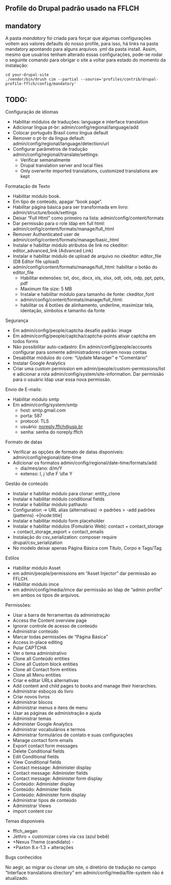 ## Profile do Drupal padrão usado na FFLCH


## mandatory

A pasta *mandatory* foi criada para forçar que algumas configurações 
voltem aos valores defaults do nosso profile, para isso, há links na pasta mandatory 
apontando para alguns arquivos .yml da pasta install.
Assim, mesmo que usuários tenham alterado essas configurações, pode-se rodar o seguinte
comando para obrigar o site a voltar para estado do momento da instalação:

    cd your-drupal-site
    ./vendor/bin/drush cim --partial --source='profiles/contrib/drupal-profile-fflch/config/mandatory'

## TODO:

Configuração de idiomas

 - Habilitar módulos de traduções: language e interface translation
 - Adicionar língua pt-br: admin/config/regional/language/add
 - Colocar português Brasil como língua default
 - Remover o pt-br da língua default: admin/config/regional/language/detection/url
 - Configurar parâmetros de tradução admin/config/regional/translate/settings:
   - Verificar semanalmente
   - Drupal translation server and local files
   - Only overwrite imported translations, customized translations are kept

Formatação de Texto

 - Habilitar módulo book.
 - Em tipo de conteúdo, apagar “book page”.
 - Habilitar página básica para ser transformada em livro: admin/structure/book/settings
 - Deixar “Full Html” como primeiro na lista:  admin/config/content/formats
 - Dar permissão para o role ldap em full html: admin/config/content/formats/manage/full_html
 - Remover  Authenticated user de admin/config/content/formats/manage/basic_html
 - Instalar e habilitar módulo atributos de  link no ckeditor: editor_advanced_link (Advanced Link)
 - Instalar e habilitar módulo de upload de arquivo no ckeditor: editor_file (D8 Editor file upload)
 - admin/config/content/formats/manage/full_html:  habilitar o botão do editor_file
   - Habilitar extensões: txt, doc, docx, xls, xlsx, odt, ods, odp, ppt, pptx, pdf
   - Maximum file size: 5 MB
   - Instalar e habilitar módulo para tamanho de fonte: ckeditor_font
   - admin/config/content/formats/manage/full_html:
   - habilitar os 4 botões de alinhamento, underline, maximizar tela, identação, símbolos e tamanho da fonte

Segurança

  - Em admin/config/people/captcha desafio padrão: image
  - Em admin/config/people/captcha/captcha-points ativar captcha em todos forms
  - Não possibilitar auto-cadastro: Em admin/config/people/accounts configurar para somente administradores criarem novas contas
  - Desabilitar módulos do core: “Update Manager” e “Comentário”
  - Instalar Google Analytics
  - Criar uma custom permission em admin/people/custom-permissions/list e adicionar a rota admin/config/system/site-information. Dar permissão para o usuário ldap usar essa nova permissão.

Envio de E-mails:

 - Habilitar módulo smtp
 - Em admin/config/system/smtp
   - host: smtp.gmail.com
   - porta: 587
   - protocol: TLS
   - usuário: noreply.fflch@usp.br
   - senha: senha do noreply.fflch

Formato de datas

 - Verificar as opções de formato de datas disponíveis: admin/config/regional/date-time
 - Adicionar os formatos admin/config/regional/date-time/formats/add:
   - dia/mes/ano: d/m/Y
   - extenso: l, j \d\e F \d\e Y

Gestão de conteúdo

 - Instalar e habilitar módulo para clonar: entity_clone
 - Instalar e habilitar módulo conditional fields
 - Instalar e habilitar módulo pathauto  
 - Configuration -> URL alias (alternativas) -> padrões > -add padrões (patterns) ->[node:title]
 - Instalar e habilitar módulo form placeholder
 - Instalar e habilitar módulos (Fomulário Web): contact + contact_storage + contact_storage_export + contact_emails
  - Instalação do csv_serialization: composer require drupal/csv_serialization
  - No modelo deixar apenas Página Básica com Título, Corpo e Tags/Tag

Estilos

 - Habilitar módulo Asset
 - em admin/people/permissions em “Asset Injector” dar permissão ao FFLCH.
 - Habilitar módulo imce
 - em admin/config/media/imce dar permissão ao ldap de “admin profile” em ambos os tipos de arquivos.

Permissões:

 - Usar a barra de ferramentas da administração
 - Access the Content overview page
 - Ignorar controle de acesso de conteúdo
 - Administrar conteúdo
 - Marcar todas permissões de “Página Básica”
 - Access in-place editing
 - Pular CAPTCHA
 - Ver o tema administrativo
 - Clone all Conteúdo entities
 - Clone all Custom block entities
 - Clone all Contact form entities
 - Clone all Menu entities
 - Criar e editar URLs alternativas
 - Add content and child pages to books and manage their hierarchies.
 - Administrar esboços do livro
 - Criar novos livros
 - Administrar blocos
 - Administrar menus e itens de menu
 - Usar as páginas de administração e ajuda
 - Administrar temas
 - Administer Google Analytics
 - Administrar vocabulários e termos
 - Administrar formulários de contato e suas configurações
 - Manage contact form emails
 - Export contact form messages
 - Delete Conditional fields
 - Edit Conditional fields
 - View Conditional fields
 - Contact message: Administer display
 - Contact message: Administer fields
 - Contact message: Administer form display
 - Conteúdo: Administer display
 - Conteúdo: Administer fields
 - Conteúdo: Administer form display
 - Administrar tipos de conteúdo
 - Administrar Views
 - import content csv

Temas disponíveis

 - fflch_aegan
 - Jethro + customizar cores via css (azul bebê)
 - +Nexus Theme (candidato) -
 - +Paxton 8.x-1.3 + alterações

Bugs conhecidos

No aegir, ao migrar ou clonar um site, o diretório de tradução no campo “Interface translations directory” em admin/config/media/file-system não é atualizado.
